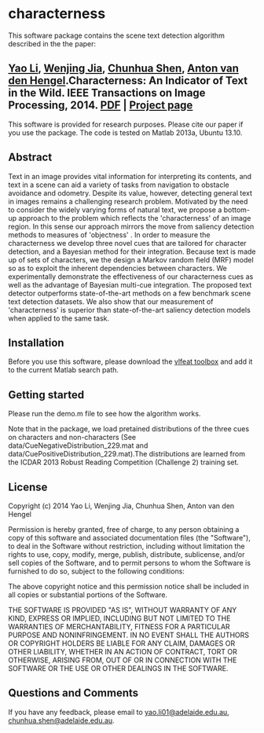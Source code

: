 characterness
=============

This software package contains the scene text detection algorithm described in the the paper: 

## [Yao Li](https://cs.adelaide.edu.au/~yaoli/), [Wenjing Jia](http://cfsites1.uts.edu.au/research/strengths/inext/member-detail.cfm?StaffID=4857), [Chunhua Shen](http://cs.adelaide.edu.au/~chhshen/), [Anton van den Hengel](http://cs.adelaide.edu.au/~hengel/).**Characterness: An Indicator of Text in the Wild.** IEEE Transactions on Image Processing, 2014. [PDF](http://cs.adelaide.edu.au/~yaoli/wp-content/publications/tip14_characterness.pdf) | [Project page](http://cs.adelaide.edu.au/~yaoli/?page_id=111/) 


This software is provided for research purposes. Please cite our paper if you use the package. The code is tested on Matlab 2013a, Ubuntu 13.10. 

Abstract
--------

Text in an image provides vital information for interpreting its contents, and text in a scene can aid a variety of tasks from navigation to obstacle avoidance and odometry. Despite its value, however, detecting general text in images remains a challenging research problem. Motivated by the need to consider the widely varying forms of natural text, we propose a bottom-up approach to the problem which reflects the 'characterness' of an image region. In this sense our approach mirrors the move from saliency detection methods to measures of 'objectness' . In order to measure the characterness we develop three novel cues that are tailored for character detection, and a Bayesian method for their integration. Because text is made up of sets of characters, we the design a Markov random field (MRF) model so as to exploit the inherent dependencies between characters. We experimentally demonstrate the effectiveness of our characterness cues as well as the advantage of Bayesian multi-cue integration. The proposed text detector outperforms state-of-the-art methods on a few benchmark scene text detection datasets. We also show that our measurement of 'characterness' is superior than state-of-the-art saliency detection models when applied to the same task.

Installation
-------------

Before you use this software, please download the [vlfeat toolbox](http://www.vlfeat.org/) and add it to the current Matlab search path. 

Getting started
---------------

Please run the demo.m file to see how the algorithm works. 

Note that in the package, we load pretained distributions of the three cues on characters and non-characters (See data/CueNegativeDistribution_229.mat and data/CuePositiveDistribution_229.mat).The distributions are learned from the ICDAR 2013 Robust Reading Competition (Challenge 2) training set. 


License
-------
Copyright (c) 2014 Yao Li, Wenjing Jia, Chunhua Shen, Anton van den Hengel

Permission is hereby granted, free of charge, to any person obtaining a copy of
this software and associated documentation files (the "Software"), to deal in
the Software without restriction, including without limitation the rights to
use, copy, modify, merge, publish, distribute, sublicense, and/or sell copies
of the Software, and to permit persons to whom the Software is furnished to do
so, subject to the following conditions:

The above copyright notice and this permission notice shall be included in all
copies or substantial portions of the Software.

THE SOFTWARE IS PROVIDED "AS IS", WITHOUT WARRANTY OF ANY KIND, EXPRESS OR
IMPLIED, INCLUDING BUT NOT LIMITED TO THE WARRANTIES OF MERCHANTABILITY,
FITNESS FOR A PARTICULAR PURPOSE AND NONINFRINGEMENT. IN NO EVENT SHALL THE
AUTHORS OR COPYRIGHT HOLDERS BE LIABLE FOR ANY CLAIM, DAMAGES OR OTHER
LIABILITY, WHETHER IN AN ACTION OF CONTRACT, TORT OR OTHERWISE, ARISING FROM,
OUT OF OR IN CONNECTION WITH THE SOFTWARE OR THE USE OR OTHER DEALINGS IN THE
SOFTWARE.


Questions and Comments
----------------------

If you have any feedback, please email to 
yao.li01@adelaide.edu.au, chunhua.shen@adelaide.edu.au.


